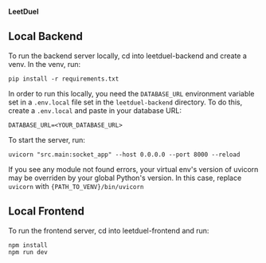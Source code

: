 **LeetDuel**

## Local Backend

To run the backend server locally, cd into leetduel-backend and create a venv. In the venv, run:

```
pip install -r requirements.txt
```

In order to run this locally, you need the `DATABASE_URL` environment variable set in a `.env.local` file set in the `leetduel-backend` directory. To do this, create a `.env.local` and paste in your database URL:

```
DATABASE_URL=<YOUR_DATABASE_URL>
```

To start the server, run:

```
uvicorn "src.main:socket_app" --host 0.0.0.0 --port 8000 --reload
```

If you see any module not found errors, your virtual env's version of uvicorn may be overriden by your global Python's version. In this case, replace `uvicorn` with `{PATH_TO_VENV}/bin/uvicorn`

## Local Frontend

To run the frontend server, cd into leetduel-frontend and run:
```
npm install
npm run dev
```
